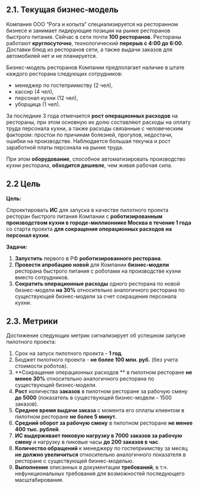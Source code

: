 ## 2.1. Текущая бизнес-модель

Компания ООО “Рога и копыта” специализируется на ресторанном бизнесе и занимает лидирующие позиции на рынке ресторанов быстрого питания. Сейчас в сети почти **100 ресторанов**. Рестораны работают **круглосуточно**, технологический **перерыв с 4:00 до 6:00**. Доставки блюд из ресторанов сети, а также выдачи заказов для автомобилей нет и не планируется.

Бизнес-модель ресторанов Компании предполагает наличие в штате каждого ресторана следующих сотрудников: 

  -   менеджер по гостеприимству (2 чел),
  -   кассир (4 чел),
  -   персонал кухни (12 чел),
  -   уборщица (1 чел).
  
За последние 3 года отмечается **рост операционных расходов** на рестораны, при этом основную их долю составляют расходы на оплату труда персонала кухни, а также расходы связанные с человеческим фактором: простои по причинам болезней, прогулов, недостачи, ошибки на производстве. Наблюдается большая текучка и рост заработной платы персонала на рынке труда. 

При этом **оборудование**, способное автоматизировать производство кухни ресторана, **обходится дешевле**, чем живая рабочая сила.

## 2.2 Цель

**Цель:** 

Спроектировать **ИС** для запуска в качестве пилотного проекта ресторан быстрого питания Компании с **роботизированным производством кухни в городе-миллионнике Москва в течение 1 года** со старта проекта **для сокращения операционных расходов на персонал кухни**.

**Задачи:**

  1. **Запустить** первого в РФ **роботизированного ресторана**.
  2. **Провести апробацию новой** для Компании **бизнес-модели** ресторана быстрого питания с роботами на производстве кухни вместо сотрудников.
  3. **Сократить операционные расходы** одного ресторана по новой бизнес-модели **на 30%** относительно аналогичного ресторана по существующей бизнес-модели за счет сокращения персонала кухни.

## 2.3. Метрики

Достижение следующих метрик сигнализирует об успешном запуске пилотного проекта:

  1. Срок на запуск пилотного проекта - **1 год**.
  2. Бюджет пилотного проекта - **не более 100 млн. руб.** (без учета стоимости роботов).
  3. **Сокращение операционных расходов ** в пилотном ресторане **не менее 30%** относительно аналогичного ресторана по существующей бизнес-модели.
  4. **Рост** количества **заказов** в пилотном ресторане за рабочую смену **до 5000** (показатель в существующей бизнес-модели - 1500 заказов).
  5. **Среднее время выдачи заказа** с момента его оплаты клиентом в пилотном ресторане **не более 5 минут**.
  6. **Средний оборот за рабочую смену** в пилотном ресторане **не менее 400 тыс. рублей**.
  7. **ИС выдерживает пиковую нагрузку в 7000 заказов за рабочую смену** и нагрузку в пиковые часы **до 200 заказов в час**.
  8. **Количество обращений** к менеджеру по гостеприимству за месяц **не должно увеличиться** относительно аналогичного показателя в ресторане с существующей бизнес-моделью.
  9. **Выполнение** описанных в документации **требований**, в т.ч. нефункциональных требования для возможностей последующего масштабирования.
